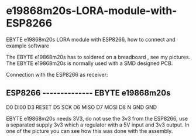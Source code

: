 # e19868m20s-LORA-module-with-ESP8266
EBYTE e19868m20s LORA module with ESP8266, how to connect and example software

The EBYTE e19868m20s has to soldered on a breadboard , see my pictures.
The EBYTE e19868m20s is normally used with a SMD designed PCB.

Connection with the ESP8266 as receiver:

ESP8266   --------------  EBYTE e19868m20s
--------------------------------------------
D0                        DI00
D3                        RESET
D5                        SCK
D6                        MISO
D7                        MOSI
D8                        N
GND                       GND

EBYTE e19868m20s needs 3V3, do not use the 3v3 from the ESP8266, use a separated supply 3v3 which a regulator with a 5V input and 3v3 output. In one of the picture you can see how this was done with the assembly.



